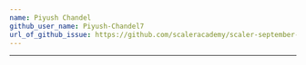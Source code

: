 ```yaml
---
name: Piyush Chandel
github_user_name: Piyush-Chandel7
url_of_github_issue: https://github.com/scaleracademy/scaler-september-open-source-challenge/issues/275#issue-1358877116
---
```

---
